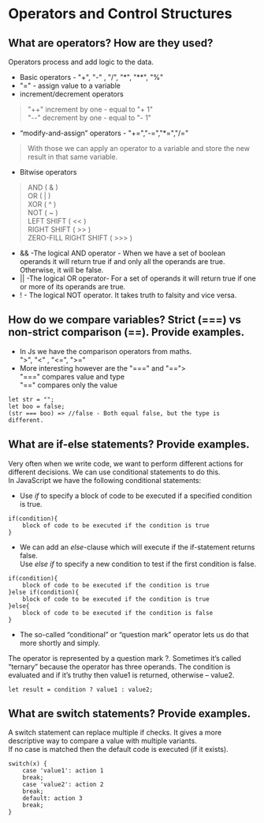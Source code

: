 # Operators and Control Structures

## What are operators? How are they used?

Operators process and add logic to the data.

* Basic operators - "+", "-" , "/", "*", "**", "%"
* "=" - assign value to a variable
* increment/decrement operators <br>
>"++" increment by one - equal to "+ 1"<br>
>"--" decrement by one - equal to "- 1"<br>
* “modify-and-assign” operators - "+=","-=","*=","/="<br>
>With those we can apply an operator to a variable and store the new result in that same variable.
* Bitwise operators
>AND ( & )<br>
>OR ( | )<br>
>XOR ( ^ )<br>
>NOT ( ~ )<br>
>LEFT SHIFT ( << )<br>
>RIGHT SHIFT ( >> )<br>
>ZERO-FILL RIGHT SHIFT ( >>> )<br>
* && -The logical AND operator - When we have a set of boolean operands it will return true if and only all the operands are true. Otherwise, it will be false.
* || -The logical OR operator- For a set of operands it will return true if one or more of its operands are true.
* ! - The logical NOT  operator. It takes truth to falsity and vice versa. 

## How do we compare variables? Strict (===) vs non-strict comparison (==). Provide examples.
* In Js we have the comparison operators from maths.<br>
">", "<" , "<=", ">="
* More interesting however are the "===" and "=="><br>
"===" compares value and type <br>
"==" compares only the value<br>
```
let str = "";
let boo = false;
(str === boo) => //false - Both equal false, but the type is different.
```

## What are if-else statements? Provide examples.

Very often when we write code, we want to perform different actions for different decisions. We can use conditional statements to do this.<br>
In JavaScript we have the following conditional statements:<br>
* Use *if* to specify a block of code to be executed if a specified condition is true.<br>
```
if(condition){
    block of code to be executed if the condition is true
}
```
* We can add an *else*-clause which will execute if the if-statement returns false.<br>
Use *else if* to specify a new condition to test if the first condition is false.<br>
```
if(condition){
    block of code to be executed if the condition is true
}else if(condition){
    block of code to be executed if the condition is true
}else{
    block of code to be executed if the condition is false
}
```
* The so-called “conditional” or “question mark” operator lets us do that more shortly and simply.<br>

The operator is represented by a question mark ?. Sometimes it’s called “ternary” because the operator has three operands. The condition is evaluated and if it’s truthy then value1 is returned, otherwise – value2.<br>
```
let result = condition ? value1 : value2;
```

## What are switch statements? Provide examples.

A switch statement can replace multiple if checks. It gives a more descriptive way to compare a value with multiple variants.<br>
If no case is matched then the default code is executed (if it exists).<br>
```
switch(x) {
    case 'value1': action 1
    break;
    case 'value2': action 2
    break;
    default: action 3
    break;
}
```
